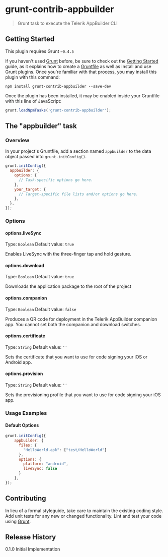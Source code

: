 # grunt-contrib-appbuilder

> Grunt task to execute the Telerik AppBuilder CLI

## Getting Started
This plugin requires Grunt `~0.4.5`

If you haven't used [Grunt](http://gruntjs.com/) before, be sure to check out the [Getting Started](http://gruntjs.com/getting-started) guide, as it explains how to create a [Gruntfile](http://gruntjs.com/sample-gruntfile) as well as install and use Grunt plugins. Once you're familiar with that process, you may install this plugin with this command:

```shell
npm install grunt-contrib-appbuilder --save-dev
```

Once the plugin has been installed, it may be enabled inside your Gruntfile with this line of JavaScript:

```js
grunt.loadNpmTasks('grunt-contrib-appbuilder');
```

## The "appbuilder" task

### Overview
In your project's Gruntfile, add a section named `appbuilder` to the data object passed into `grunt.initConfig()`.

```js
grunt.initConfig({
  appbuilder: {
    options: {
      // Task-specific options go here.
    },
    your_target: {
      // Target-specific file lists and/or options go here.
    },
  },
});
```

### Options

#### options.liveSync
Type: `Boolean`
Default value: `true`

Enables LiveSync with the three-finger tap and hold gesture.

#### options.download
Type: `Boolean`
Default value: `true`

Downloads the application package to the root of the project

#### options.companion
Type: `Boolean`
Default value: `false`

Produces a QR code for deployment in the Telerik AppBuilder companion app.
You cannot set both the companion and download switches.

#### options.certificate
Type: `String`
Default value: `''`

Sets the certificate that you want to use for code signing your iOS or Android app.

#### options.provision
Type: `String`
Default value: `''`

Sets the provisioning profile that you want to use for code signing your iOS app.

### Usage Examples

#### Default Options

```js
grunt.initConfig({
    appbuilder: {
      files: {
        "HelloWorld.apk": ["test/HelloWorld"]
      },
      options: {
        platform: "android",
        liveSync: false
      }
    },
});
```

## Contributing
In lieu of a formal styleguide, take care to maintain the existing coding style. Add unit tests for any new or changed functionality. Lint and test your code using [Grunt](http://gruntjs.com/).

## Release History
0.1.0 Initial Implementation